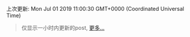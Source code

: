 
  
 上次更新: Mon Jul 01 2019 11:00:30 GMT+0000 (Coordinated Universal Time) 

 > 仅显示一小时内更新的post, [更多...](screenshots/)
  
